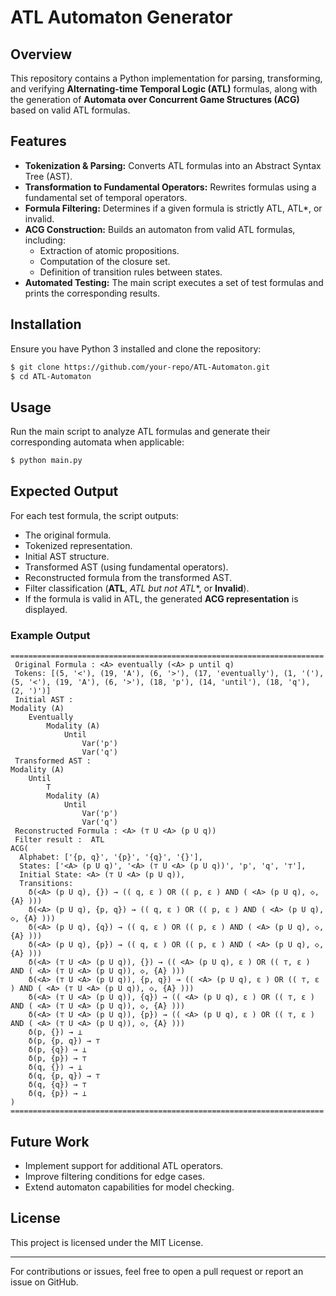 # ATL Automaton Generator

## Overview
This repository contains a Python implementation for parsing, transforming, and verifying **Alternating-time Temporal Logic (ATL)** formulas, along with the generation of **Automata over Concurrent Game Structures (ACG)** based on valid ATL formulas.

## Features
- **Tokenization & Parsing:** Converts ATL formulas into an Abstract Syntax Tree (AST).
- **Transformation to Fundamental Operators:** Rewrites formulas using a fundamental set of temporal operators.
- **Formula Filtering:** Determines if a given formula is strictly ATL, ATL*, or invalid.
- **ACG Construction:** Builds an automaton from valid ATL formulas, including:
  - Extraction of atomic propositions.
  - Computation of the closure set.
  - Definition of transition rules between states.
- **Automated Testing:** The main script executes a set of test formulas and prints the corresponding results.

## Installation
Ensure you have Python 3 installed and clone the repository:
```bash
$ git clone https://github.com/your-repo/ATL-Automaton.git
$ cd ATL-Automaton
```

## Usage
Run the main script to analyze ATL formulas and generate their corresponding automata when applicable:
```bash
$ python main.py
```

## Expected Output
For each test formula, the script outputs:
- The original formula.
- Tokenized representation.
- Initial AST structure.
- Transformed AST (using fundamental operators).
- Reconstructed formula from the transformed AST.
- Filter classification (**ATL**, **ATL* but not ATL**, or **Invalid**).
- If the formula is valid in ATL, the generated **ACG representation** is displayed.

### Example Output
```
======================================================================
 Original Formula : <A> eventually (<A> p until q)
 Tokens: [(5, '<'), (19, 'A'), (6, '>'), (17, 'eventually'), (1, '('), (5, '<'), (19, 'A'), (6, '>'), (18, 'p'), (14, 'until'), (18, 'q'), (2, ')')]
 Initial AST :
Modality (A)
    Eventually
        Modality (A)
            Until
                Var('p')
                Var('q')
 Transformed AST :
Modality (A)
    Until
        T
        Modality (A)
            Until
                Var('p')
                Var('q')
 Reconstructed Formula : <A> (⊤ U <A> (p U q))
 Filter result :  ATL
ACG(
  Alphabet: ['{p, q}', '{p}', '{q}', '{}'],
  States: ['<A> (p U q)', '<A> (⊤ U <A> (p U q))', 'p', 'q', '⊤'],
  Initial State: <A> (⊤ U <A> (p U q)),
  Transitions:
    δ(<A> (p U q), {}) → (( q, ε ) OR (( p, ε ) AND ( <A> (p U q), ◇, {A} )))
    δ(<A> (p U q), {p, q}) → (( q, ε ) OR (( p, ε ) AND ( <A> (p U q), ◇, {A} )))
    δ(<A> (p U q), {q}) → (( q, ε ) OR (( p, ε ) AND ( <A> (p U q), ◇, {A} )))
    δ(<A> (p U q), {p}) → (( q, ε ) OR (( p, ε ) AND ( <A> (p U q), ◇, {A} )))
    δ(<A> (⊤ U <A> (p U q)), {}) → (( <A> (p U q), ε ) OR (( ⊤, ε ) AND ( <A> (⊤ U <A> (p U q)), ◇, {A} )))
    δ(<A> (⊤ U <A> (p U q)), {p, q}) → (( <A> (p U q), ε ) OR (( ⊤, ε ) AND ( <A> (⊤ U <A> (p U q)), ◇, {A} )))
    δ(<A> (⊤ U <A> (p U q)), {q}) → (( <A> (p U q), ε ) OR (( ⊤, ε ) AND ( <A> (⊤ U <A> (p U q)), ◇, {A} )))
    δ(<A> (⊤ U <A> (p U q)), {p}) → (( <A> (p U q), ε ) OR (( ⊤, ε ) AND ( <A> (⊤ U <A> (p U q)), ◇, {A} )))
    δ(p, {}) → ⊥
    δ(p, {p, q}) → ⊤
    δ(p, {q}) → ⊥
    δ(p, {p}) → ⊤
    δ(q, {}) → ⊥
    δ(q, {p, q}) → ⊤
    δ(q, {q}) → ⊤
    δ(q, {p}) → ⊥
)
======================================================================
```

## Future Work
- Implement support for additional ATL operators.
- Improve filtering conditions for edge cases.
- Extend automaton capabilities for model checking.

## License
This project is licensed under the MIT License.

---

For contributions or issues, feel free to open a pull request or report an issue on GitHub.

